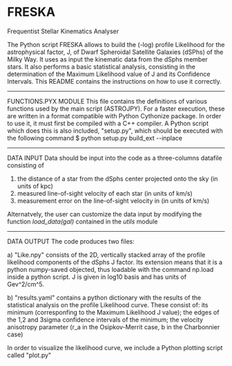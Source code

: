 # FRESKA
Frequentist Stellar Kinematics Analyser

The Python script FRESKA allows to build the (-log) profile Likelihood for the astrophysical factor, J, of Dwarf Spheroidal Satellite Galaxies (dSPhs) of the Milky Way. It uses as input the kinematic data from the dSphs member stars. It also performs a basic statistical analysis, consisting in the determination of the Maximum Likelihood value of J and its Confidence Intervals. This README contains the instructions on how to use it correctly.

-------------------------------------------------------------------------------------------------------------------------------

FUNCTIONS.PYX MODULE
This file contains the definitions of various functions used by the main script (ASTROJPY). For a faster execution, these are
written in a format compatible with Python Cythonize package. In order to use it, it must first be compiled with a C++ compiler. A Python script which does this is also included, "setup.py", which should be executed with the following command
$ python setup.py build_ext --inplace

-------------------------------------------------------------------------------------------------------------------------------

DATA INPUT
Data should be input into the code as a three-columns datafile consisting of

1) the distance of a star from the dSphs center projected onto the sky (in units of kpc)
2) measured line-of-sight velocity of each star (in units of km/s)
3) measurement error on the line-of-sight velocity in (in units of km/s)

Alternatvely, the user can customize the data input by modifying the function *load_data(gal)* contained in the *utils* module 

-------------------------------------------------------------------------------------------------------------------------------

DATA OUTPUT
The code produces two files:

a) "Like.npy" consists of the 2D, vertically stacked array of the profile likelihood components of the dSphs J factor. Its extension means that it is a python numpy-saved objected, thus loadable with the command np.load inside a python script.
J is given in log10 basis and has units of Gev^2/cm^5. 

b) "results.yaml" contains a python dictionary with the results of the statistical analysis on the profile
  Likelihood curve. These consist of: its minimum (corresponfing to the Maximum Likelihood J value); the edges of the 1,2 and 3sigma confidence intervals of the minimum; the velocity anisotropy parameter (r_a in the Osipkov-Merrit case, b in the Charbonnier case) 

In order to visualize the likelihood curve, we include a Python plotting script called "plot.py"

